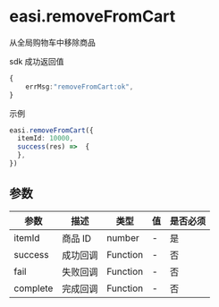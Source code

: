# easi.removeFromCart

从全局购物车中移除商品

sdk 成功返回值

```TypeScript
{
    errMsg:"removeFromCart:ok",
}
```

示例

```TypeScript
easi.removeFromCart({
  itemId: 10000,
  success(res) =>  {
  },
})
```

## 参数

| 参数     | 描述     | 类型     | 值  | 是否必须 |
| -------- | -------- | -------- | --- | -------- |
| itemId   | 商品 ID  | number   | -   | 是       |
| success  | 成功回调 | Function | -   | 否       |
| fail     | 失败回调 | Function | -   | 否       |
| complete | 完成回调 | Function | -   | 否       |
